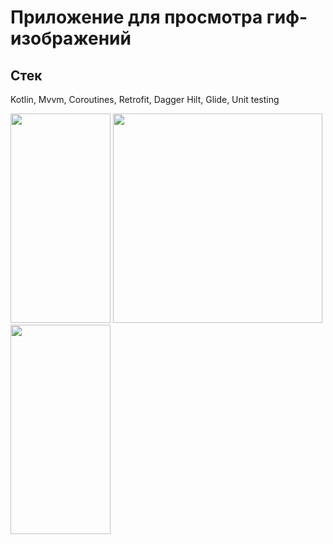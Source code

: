 <h1>Приложение для просмотра гиф-изображений</h1>
<h2>Стек</h2>
<p>Kotlin, Mvvm, Coroutines, Retrofit, Dagger Hilt, Glide, Unit testing</p>
<p>
<img src="https://user-images.githubusercontent.com/42519654/132130587-cb245c62-2a78-43d7-8ec2-b1373dee6c31.jpg" width="160" height="335" />
<img src="https://user-images.githubusercontent.com/42519654/132130689-d2698e01-a863-47e5-927a-ee018f4179fa.gif" widht="160" height="335" />
<img src="https://user-images.githubusercontent.com/42519654/132130718-f914b2f4-fbc3-48ba-b646-f081bcf2a645.jpg" width="160" height="335" />
</p>
